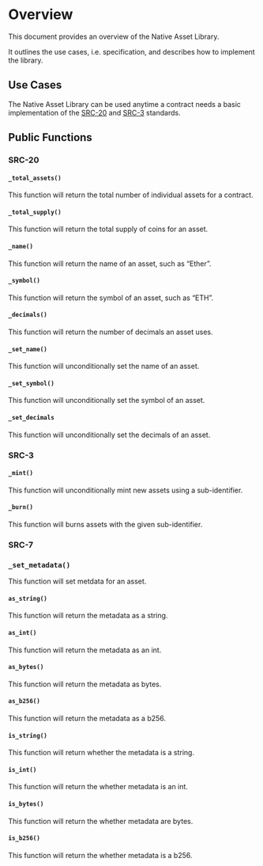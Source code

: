 # Overview

This document provides an overview of the Native Asset Library.

It outlines the use cases, i.e. specification, and describes how to implement the library.

## Use Cases

The Native Asset Library can be used anytime a contract needs a basic implementation of the [SRC-20](https://github.com/FuelLabs/sway-standards/tree/master/standards/src_20) and [SRC-3](https://github.com/FuelLabs/sway-standards/tree/master/standards/src_3) standards.

## Public Functions

### SRC-20

#### `_total_assets()`

This function will return the total number of individual assets for a contract.

#### `_total_supply()`

This function will return the total supply of coins for an asset.

#### `_name()`

This function will return the name of an asset, such as “Ether”.

#### `_symbol()`

This function will return the symbol of an asset, such as “ETH”.

#### `_decimals()`

This function will return the number of decimals an asset uses.

#### `_set_name()`

This function will unconditionally set the name of an asset.

#### `_set_symbol()`

This function will unconditionally set the symbol of an asset.

#### `_set_decimals`

This function will unconditionally set the decimals of an asset.

### SRC-3

#### `_mint()`

This function will unconditionally mint new assets using a sub-identifier.

#### `_burn()`

This function will burns assets with the given sub-identifier.

### SRC-7

### `_set_metadata()`

This function will set metdata for an asset.

#### `as_string()`

This function will return the metadata as a string.

#### `as_int()`

This function will return the metadata as an int.

#### `as_bytes()`

This function will return the metadata as bytes.

#### `as_b256()`

This function will return the metadata as a b256.

#### `is_string()`

This function will return whether the metadata is a string.

#### `is_int()`

This function will return the whether metadata is an int.

#### `is_bytes()`

This function will return the whether metadata are bytes.

#### `is_b256()`

This function will return the whether metadata is a b256.

